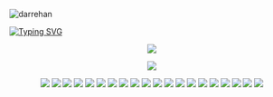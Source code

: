 
<span><div align="left">
    <img src="https://komarev.com/ghpvc/?username=darrehan&label=Profile%20views&color=0e75b6&style=flat" alt="darrehan" />
</div></span>

<span>
<div align="left"> 
<a href="https://github.com/Darrehan">
    <img src="https://readme-typing-svg.demolab.com?font=Georgia&size=18&duration=2000&pause=100&multiline=true&width=500&height=80&lines=Dar+Rehan+Rasool;Computer+science+Learner+%7C+Fullstack+Engineer;Data+Science+%7C+Machine+Learning+%7C+Gen AI" alt="Typing SVG" />
</a></div>  
</span>

<div align="center">
  <p align="center">
    <span>
      <img src="https://img.shields.io/badge/Software ML and AI Arsenal  -darkgreen" />
    </span>  
  </p>
</div>

<div align="center">
  <p align="center">
  <a href="https://github.com/Darrehan?tab=repositories">
    <img src="https://skillicons.dev/icons?i=c,cpp,java,py,js,react,nodejs,jquery,expressjs,bootstrap,git,vscode,linux,github,mongodb,vite,sqlite,postman,postgres" />
  </a>
</p>
</div>

<div align="center">
 <p align="center">
 <span>


<a href="https://www.youtube.com/@RehansCodePeaks"><img src="https://img.shields.io/badge/Youtube 1-green" /></a>
<a href="https://www.youtube.com/@RehansOdyssey"><img src="https://img.shields.io/badge/Youtube 2-orange" /></a>
<a href=""><img src="https://img.shields.io/badge/Portfolio-green" /></a>
<a href="https://github.com/Darrehan/ML.Py"><img src="https://img.shields.io/badge/ML Projects-orange" /></a> 
<a href="https://github.com/Darrehan/Websites"><img src="https://img.shields.io/badge/Web Projects -green" /></a> 
<a href="https://www.linkedin.com/in/darrehanrasool/"><img src="https://img.shields.io/badge/Linkedin-orange" /></a> 
<a href="https://www.instagram.com/dar.rehan_/"><img src="https://img.shields.io/badge/Instagram-green" /></a>
<a href="https://twitter.com/CseRehan"><img src="https://img.shields.io/badge/Twitter-orange" /></a> 
<a href=""><img src="https://img.shields.io/badge/Rehan's Blog-green" /></a>
<a href="mailto:darrehanrasool@gmail.com"><img src="https://img.shields.io/badge/Email-orange" /></a> 
<a href="mailto:darrehanrasool@gmail.com"><img src="https://img.shields.io/badge/Lets Talk Buddy-green" /></a>
<a href=""><img src="https://img.shields.io/badge/Resume-orange" /></a> 
<a href=""><img src="https://img.shields.io/badge/UI/UX Design-HTML, CSS, Tailwind-green" /></a>
<a href=""><img src="https://img.shields.io/badge/Frontend-React, Next.js, TypeScript-blue" /></a>
<a href=""><img src="https://img.shields.io/badge/Backend-Node.js, Express.js, GraphQL-red" /></a>
<a href=""><img src="https://img.shields.io/badge/Full Stack-MERN Stack-purple" /></a>
<a href=""><img src="https://img.shields.io/badge/DevOps-Docker, Kubernetes, GitHub Actions-yellow" /></a>
<a href=""><img src="https://img.shields.io/badge/Data Science-Pandas, Scikit-learn, TensorFlow-teal" /></a>
<a href=""><img src="https://img.shields.io/badge/Cloud Computing-AWS (S3, EC2, Lambda)-black" /></a>
<a href=""><img src="https://img.shields.io/badge/Database-SQL, PostgreSQL, MongoDB-brown" /></a>

  
 </span>  
</p>
</div>
